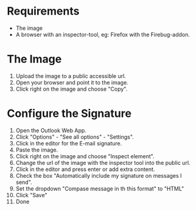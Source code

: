 # Requirements

* The image
* A browser with an inspector-tool, eg: Firefox with the Firebug-addon.

# The Image

1. Upload the image to a public accessible url.
2. Open your browser and point it to the image.
3. Click right on the image and choose "Copy".

# Configure the Signature

1. Open the Outlook Web App.
2. Click "Options" - "See all options" - "Settings".
3. Click in the editor for the E-mail signature.
4. Paste the image.
5. Click right on the image and choose "Inspect element".
6. Change the url of the image with the inspector tool into the public url.
7. Click in the editor and press enter or add extra content.
8. Check the box "Automatically include my signature on messages I send".
9. Set the dropdown "Compase message in th this format" to "HTML"
10. Click "Save"
11. Done